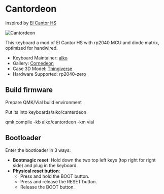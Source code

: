# Cantordeon

Inspired by [El Cantor HS](https://github.com/azhizhinov/ELCANTORHS)

![Cantordeon](https://cornedeon.ru/img/cantordeon_1_over.jpg)

This keyboard a mod of El Cantor HS with rp2040 MCU and diode matrix, optimized for handwired.

* Keyboard Maintainer: [alko](https://github.com/alko-kbd/)
* Gallery: [Cornedeon](https://cornedeon.ru)
* Case 3D Model: [Thingiverse](https://www.thingiverse.com/thing:7161522)
* Hardware Supported: rp2040-zero

## Build firmware

Prepare QMK/Vial build environment

Put its into keyboards/alko/canterdeon

qmk compile -kb alko/cantordeon -km vial

## Bootloader

Enter the bootloader in 3 ways:

* **Bootmagic reset**: Hold down the two top left keys (top right for right side) and plug in the keyboard.
* **Physical reset button**: 
  * Press and hold the BOOT button.
  * Press and release the RESET button.
  * Release the BOOT button.

